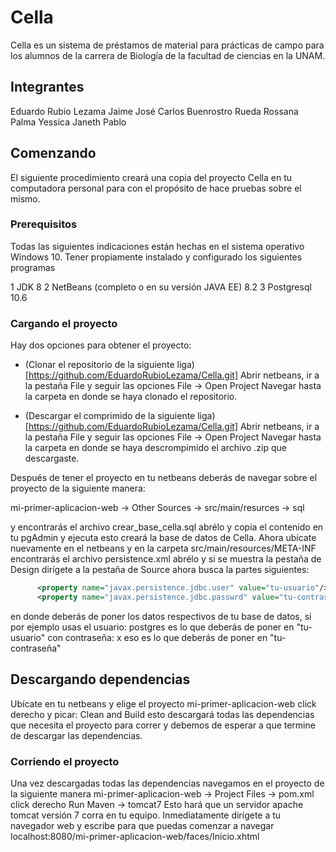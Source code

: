 # Cella

Cella es un sistema de préstamos de material para prácticas de campo para los 
alumnos de la carrera de Biología de la facultad 
de ciencias en la UNAM.


## Integrantes
Eduardo Rubio Lezama 
Jaime
José Carlos Buenrostro Rueda
Rossana Palma
Yessica Janeth Pablo

## Comenzando

El siguiente procedimiento creará una copia del proyecto Cella en tu computadora 
personal para con el propósito de hace pruebas sobre el mismo.

### Prerequisitos

Todas las siguientes indicaciones están hechas en el sistema operativo Windows 10.
Tener propiamente instalado y configurado los siguientes programas

1 JDK 8
2 NetBeans (completo o en su versión JAVA EE) 8.2
3 Postgresql 10.6

### Cargando el proyecto

Hay dos opciones para obtener el proyecto:

* (Clonar el repositorio de la siguiente liga)[https://github.com/EduardoRubioLezama/Cella.git]
   Abrir netbeans, ir a la pestaña File y seguir las opciones 
	File -> Open Project 
   Navegar hasta la carpeta en donde se haya clonado el repositorio.

* (Descargar el comprimido de la siguiente liga)[https://github.com/EduardoRubioLezama/Cella.git]
   Abrir netbeans, ir a la pestaña File y seguir las opciones 
	File -> Open Project 
   Navegar hasta la carpeta en donde se haya descrompimido el archivo .zip que descargaste.

Después de tener el proyecto en tu netbeans deberás de navegar sobre el proyecto
de la siguiente manera:

mi-primer-aplicacion-web -> Other Sources -> src/main/resurces -> sql 

y encontrarás el archivo crear_base_cella.sql abrélo y copia el contenido en 
tu pgAdmin y ejecuta esto creará la base de datos de Cella. Ahora ubícate nuevamente
en el netbeans y en la carpeta src/main/resources/META-INF encontrarás el archivo
persistence.xml 
abrélo y si se muestra la pestaña de Design dirígete a la pestaña de Source
ahora busca la partes siguientes:

```xml
      <property name="javax.persistence.jdbc.user" value="tu-usuario"/>
      <property name="javax.persistence.jdbc.passwrd" value="tu-contraseña"/>
```
en donde deberás de poner los datos respectivos de tu base de datos, si por ejemplo 
usas el usuario: postgres es lo que deberás de poner en "tu-usuario" 
con contraseña: x eso es lo que deberás de poner en "tu-contraseña" 

## Descargando dependencias

Ubícate en tu netbeans y elige el proyecto mi-primer-aplicacion-web
click derecho y picar: Clean and Build esto descargará todas las dependencias
que necesita el proyecto para correr y debemos de esperar a que termine de descargar
las dependencias.

### Corriendo el proyecto

Una vez descargadas todas las dependencias navegamos en el proyecto 
de la siguiente manera
mi-primer-aplicacion-web -> Project Files -> pom.xml 
click derecho Run Maven -> tomcat7
Esto hará que un servidor apache tomcat versión 7 corra en tu equipo.
Inmediatamente dirígete a tu navegador web y escribe para que puedas comenzar a navegar
localhost:8080/mi-primer-aplicacion-web/faces/Inicio.xhtml

